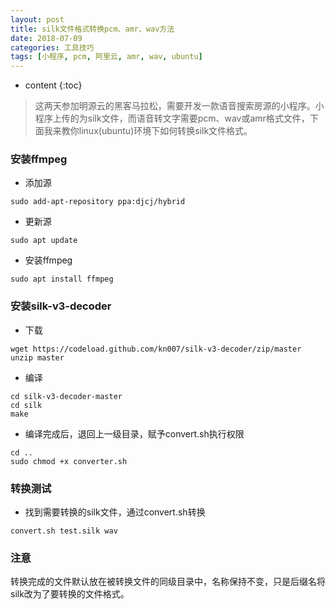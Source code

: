 ```yaml
---
layout: post
title: silk文件格式转换pcm、amr、wav方法
date: 2018-07-09
categories: 工具技巧
tags: [小程序, pcm, 阿里云, amr, wav, ubuntu]
---
```


* content
{:toc}

> 这两天参加明源云的黑客马拉松，需要开发一款语音搜索房源的小程序。小程序上传的为silk文件，而语音转文字需要pcm、wav或amr格式文件，下面我来教你linux(ubuntu)环境下如何转换silk文件格式。

### 安装ffmpeg

- 添加源
```
sudo add-apt-repository ppa:djcj/hybrid
```

- 更新源
```
sudo apt update
```

- 安装ffmpeg
```
sudo apt install ffmpeg
```

### 安装silk-v3-decoder

- 下载
```
wget https://codeload.github.com/kn007/silk-v3-decoder/zip/master
unzip master
```

- 编译
```
cd silk-v3-decoder-master
cd silk
make
```

- 编译完成后，退回上一级目录，赋予convert.sh执行权限
```
cd ..
sudo chmod +x converter.sh
```

### 转换测试

- 找到需要转换的silk文件，通过convert.sh转换
```
convert.sh test.silk wav
```

### 注意

转换完成的文件默认放在被转换文件的同级目录中，名称保持不变，只是后缀名将silk改为了要转换的文件格式。